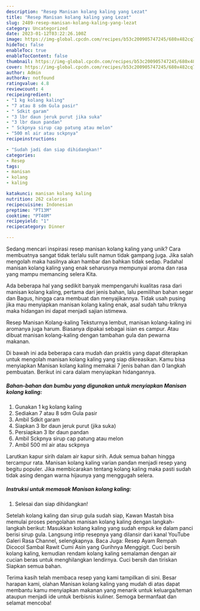 ```yaml
---
description: "Resep Manisan kolang kaling yang Lezat"
title: "Resep Manisan kolang kaling yang Lezat"
slug: 2489-resep-manisan-kolang-kaling-yang-lezat
category: Uncategorized
date: 2023-01-12T03:22:26.100Z
image: https://img-global.cpcdn.com/recipes/b53c200905747245/680x482cq70/manisan-kolang-kaling-foto-resep-utama.jpg
hideToc: false
enableToc: true
enableTocContent: false
thumbnail: https://img-global.cpcdn.com/recipes/b53c200905747245/680x482cq70/manisan-kolang-kaling-foto-resep-utama.jpg
cover: https://img-global.cpcdn.com/recipes/b53c200905747245/680x482cq70/manisan-kolang-kaling-foto-resep-utama.jpg
author: Admin
authorAv: notfound
ratingvalue: 4.8
reviewcount: 4
recipeingredient:
- "1 kg kolang kaling"
- "7 atau 8 sdm Gula pasir"
- " Sdkit garam"
- "3 lbr daun jeruk purut jika suka"
- "3 lbr daun pandan"
- " Sckpnya sirup cap patung atau melon"
- "500 ml air atau sckpnya"
recipeinstructions:

- "Sudah jadi dan siap dihidangkan!"
categories:
- Resep
tags:
- manisan
- kolang
- kaling

katakunci: manisan kolang kaling 
nutrition: 262 calories
recipecuisine: Indonesian
preptime: "PT13M"
cooktime: "PT40M"
recipeyield: "1"
recipecategory: Dinner

---
```





Sedang mencari inspirasi resep manisan kolang kaling yang unik? Cara membuatnya sangat tidak terlalu sulit namun tidak gampang juga. Jika salah mengolah maka hasilnya akan hambar dan bahkan tidak sedap. Padahal manisan kolang kaling yang enak seharusnya mempunyai aroma dan rasa yang mampu memancing selera Kita.





Ada beberapa hal yang sedikit banyak mempengaruhi kualitas rasa dari manisan kolang kaling, pertama dari jenis bahan, lalu pemilihan bahan segar dan Bagus, hingga cara membuat dan menyajikannya. Tidak usah pusing jika mau menyiapkan manisan kolang kaling enak,      asal sudah tahu triknya maka hidangan ini dapat menjadi sajian istimewa.














Resep Manisan Kolang-kaling Teksturnya lembut, manisan kolang-kaling ini aromanya juga harum. Biasanya dipakai sebagai isian es campur. Atau dibuat manisan kolang-kaling dengan tambahan gula dan pewarna makanan.






Di bawah ini ada beberapa cara mudah dan praktis yang dapat diterapkan untuk mengolah manisan kolang kaling yang siap dikreasikan. Kamu bisa menyiapkan Manisan kolang kaling memakai 7 jenis bahan dan 0 langkah pembuatan. Berikut ini cara dalam menyiapkan hidangannya.

<!--inarticleads1-->

##### Bahan-bahan dan bumbu yang digunakan untuk menyiapkan Manisan kolang kaling:

1. Gunakan 1 kg kolang kaling
1. Sediakan 7 atau 8 sdm Gula pasir
1. Ambil  Sdkit garam
1. Siapkan 3 lbr daun jeruk purut (jika suka)
1. Persiapkan 3 lbr daun pandan
1. Ambil  Sckpnya sirup cap patung atau melon
1. Ambil 500 ml air atau sckpnya


Larutkan kapur sirih dalam air kapur sirih. Aduk semua bahan hingga tercampur rata. Manisan kolang kaling varian pandan menjadi resep yang begitu populer. Jika membicarakan tentang kolang kaling maka pasti sudah tidak asing dengan warna hijaunya yang menggugah selera. 

<!--inarticleads2-->

##### Instruksi untuk memasak Manisan kolang kaling:


1. Selesai dan siap dihidangkan!

Setelah kolang kaling dan sirup gula sudah siap, Kawan Mastah bisa memulai proses pengolahan manisan kolang kaling dengan langkah-langkah berikut: Masukkan kolang kaling yang sudah empuk ke dalam panci berisi sirup gula. Langsung intip resepnya yang dilansir dari kanal YouTube Galeri Rasa Channel, selengkapnya. Baca Juga: Resep Ayam Rempah Dicocol Sambal Rawit Cumi Asin yang Gurihnya Menggigit. Cuci bersih kolang kaling, kemudian rendam kolang kaling semalaman dengan air cucian beras untuk menghilangkan lendirnya. Cuci bersih dan tiriskan Siapkan semua bahan. 

Terima kasih telah membaca resep yang kami tampilkan di sini. Besar harapan kami, olahan Manisan kolang kaling yang mudah di atas dapat membantu kamu menyiapkan makanan yang menarik untuk keluarga/teman ataupun menjadi ide untuk berbisnis kuliner. Semoga bermanfaat dan selamat mencoba!
